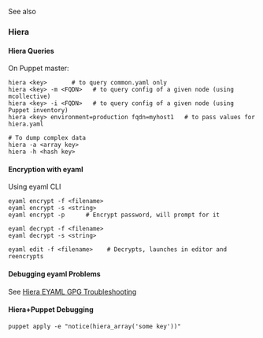 See also <?add topic='Puppet'?>

### Hiera

#### Hiera Queries

On Puppet master:

    hiera <key>       # to query common.yaml only
    hiera <key> -m <FQDN>   # to query config of a given node (using mcollective)
    hiera <key> -i <FQDN>   # to query config of a given node (using Puppet inventory)
    hiera <key> environment=production fqdn=myhost1   # to pass values for hiera.yaml

    # To dump complex data
    hiera -a <array key>
    hiera -h <hash key>

#### Encryption with eyaml

Using eyaml CLI

    eyaml encrypt -f <filename>
    eyaml encrypt -s <string>
    eyaml encrypt -p      # Encrypt password, will prompt for it

    eyaml decrypt -f <filename>
    eyaml decrypt -s <string>

    eyaml edit -f <filename>    # Decrypts, launches in editor and reencrypts

#### Debugging eyaml Problems

See [Hiera EYAML GPG
Troubleshooting](https://lzone.de/blog/Hiera+EYAML+GPG+Troubleshooting)

#### Hiera+Puppet Debugging

    puppet apply -e "notice(hiera_array('some key'))"

